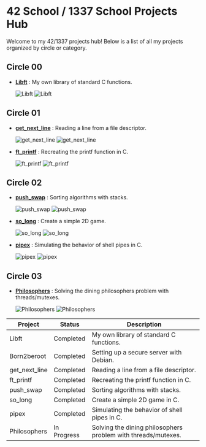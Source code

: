 # 42 School / 1337 School Projects Hub

Welcome to my 42/1337 projects hub! Below is a list of all my projects organized by circle or category.

## Circle 00
- **[Libft](https://github.com/Redadaghouj/42-Libft_1337)** : My own library of standard C functions.

  ![Libft](https://img.shields.io/badge/Status-Completed-brightgreen) ![Libft](https://img.shields.io/badge/Grade-125%2F100-success)

## Circle 01
- **[get_next_line](https://github.com/Redadaghouj/42-get_next_line_1337)** : Reading a line from a file descriptor.

  ![get_next_line](https://img.shields.io/badge/Status-Completed-brightgreen) ![get_next_line](https://img.shields.io/badge/Grade-112%2F100-success)

- **[ft_printf](https://github.com/Redadaghouj/42-ft_printf_1337)** : Recreating the printf function in C.

  ![ft_printf](https://img.shields.io/badge/Status-Completed-brightgreen) ![ft_printf](https://img.shields.io/badge/Grade-125%2F100-success)

## Circle 02
- **[push_swap](https://github.com/Redadaghouj/42-push_swap_1337)** : Sorting algorithms with stacks.
 
  ![push_swap](https://img.shields.io/badge/Status-Completed-brightgreen) ![push_swap](https://img.shields.io/badge/Grade-125%2F100-success)

- **[so_long](https://github.com/Redadaghouj/42-so_long_1337)** : Create a simple 2D game.
 
  ![so_long](https://img.shields.io/badge/Status-Completed-brightgreen) ![so_long](https://img.shields.io/badge/Grade-125%2F100-success)

- **[pipex](https://github.com/Redadaghouj/42-pipex_1337)** : Simulating the behavior of shell pipes in C.

  ![pipex](https://img.shields.io/badge/Status-Completed-brightgreen) ![pipex](https://img.shields.io/badge/Grade-125%2F100-success)

## Circle 03
- **[Philosophers](https://github.com/Redadaghouj/42-Philosophers_1337)** : Solving the dining philosophers problem with threads/mutexes.

  ![Philosophers](https://img.shields.io/badge/Status-In_Progress-orange) ![Philosophers](https://img.shields.io/badge/Grade-0%2F100-progress)


| Project          | Status      | Description                                                  |
|------------------|-------------|--------------------------------------------------------------|
| Libft            | Completed   | My own library of standard C functions.                      |
| Born2beroot      | Completed   | Setting up a secure server with Debian.                      |
| get_next_line    | Completed   | Reading a line from a file descriptor.                       |
| ft_printf        | Completed   | Recreating the printf function in C.                         |
| push_swap        | Completed   | Sorting algorithms with stacks.                              |
| so_long          | Completed   | Create a simple 2D game in C.                                |
| pipex            | Completed   | Simulating the behavior of shell pipes in C.                 |
| Philosophers     | In Progress | Solving the dining philosophers problem with threads/mutexes.|
